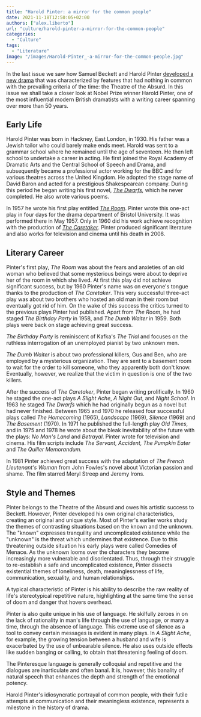 ```yaml
---
title: "Harold Pinter: a mirror for the common people"
date: 2021-11-18T12:50:05+02:00
authors: ["alex.liberto"]
url: "culture/harold-pinter-a-mirror-for-the-common-people"
categories: 
  - "Culture"
tags: 
  - "Literature"
image: "/images/Harold-Pinter_-a-mirror-for-the-common-people.jpg"
---
```


In the last issue we saw how Samuel Beckett and Harold Pinter [developed a new drama](https://un-aligned.org/culture/samuel-beckett-harold-pinter-two-giants-of-the-theatre-of-the-absurd/) that was characterized by features that had nothing in common with the prevailing criteria of the time: the Theatre of the Absurd. In this issue we shall take a closer look at Nobel Prize winner Harold Pinter, one of the most influential modern British dramatists with a writing career spanning over more than 50 years.

## Early Life

Harold Pinter was born in Hackney, East London, in 1930. His father was a Jewish tailor who could barely make ends meet. Harold was sent to a grammar school where he remained until the age of seventeen. He then left school to undertake a career in acting. He first joined the Royal Academy of Dramatic Arts and the Central School of Speech and Drama, and subsequently became a professional actor working for the BBC and for various theatres across the United Kingdom. He adopted the stage name of David Baron and acted for a prestigious Shakespearean company. During this period he began writing his first novel, [_The Dwarfs_](https://www.amazon.com/Dwarfs-Harold-Pinter/dp/057116417X)_,_ which he never completed. He also wrote various poems. 

In 1957 he wrote his first play entitled [_The Room_](https://en.wikipedia.org/wiki/The_Room_\(play\)). Pinter wrote this one-act play in four days for the drama department of Bristol University. It was performed there in May 1957. Only in 1960 did his work achieve recognition with the production of [_The_ _Caretaker_](https://en.wikipedia.org/wiki/The_Caretaker). Pinter produced significant literature and also works for television and cinema until his death in 2008.

## Literary Career

Pinter's first play, _The Room_ was about the fears and anxieties of an old woman who believed that some mysterious beings were about to deprive her of the room in which she lived. At first this play did not achieve significant success, but by 1960 Pinter's name was on everyone's tongue thanks to the production of _The Caretaker_. This very successful three-act play was about two brothers who hosted an old man in their room but eventually got rid of him. On the wake of this success the critics turned to the previous plays Pinter had published. Apart from _The Room_, he had staged _The Birthday Party_ in 1958, and _The Dumb Waiter_ in 1959. Both plays were back on stage achieving great success.

_The Birthday Party_ is reminiscent of Kafka's _The Trial_ and focuses on the ruthless interrogation of an unemployed pianist by two unknown men. 

_The Dumb Waiter_ is about two professional killers, Gus and Ben, who are employed by a mysterious organization. They are sent to a basement room to wait for the order to kill someone, who they apparently both don't know. Eventually, however, we realize that the victim in question is one of the two killers.

After the success of _The Caretaker_, Pinter began writing prolifically. In 1960 he staged the one-act plays _A Slight Ache_, _A Night Out_, and _Night School_. In 1963 he staged _The Dwarfs_ which he had originally begun as a novel but had never finished. Between 1965 and 1970 he released four successful plays called _The Homecoming_ (1965), _Landscape_ (1969), _Silence_ (1969) and _The Basement_ (1970). In 1971 he published the full-length play _Old Times_, and in 1975 and 1978 he wrote about the bleak inevitability of the future with the plays: _No Man's Land_ and _Betrayal_. Pinter wrote for television and cinema. His film scripts include _The Servant, Accident, The Pumpkin Eater_ and _The Quiller Memorandum._

In 1981 Pinter achieved great success with the adaptation of _The French Lieutenant's Woman_ from John Fowles's novel about Victorian passion and shame. The film starred Meryl Streep and Jeremy Irons.

## Style and Themes

Pinter belongs to the Theatre of the Absurd and owes his artistic success to Beckett. However, Pinter developed his own original characteristics, creating an original and unique style. Most of Pinter's earlier works study the themes of contrasting situations based on the known and the unknown. The "known" expresses tranquility and uncomplicated existence while the "unknown" is the threat which undermines that existence. Due to this threatening outside situation his early plays were called Comedies of Menace. As the unknown looms over the characters they become increasingly more vulnerable and disorientated. Thus, through their struggle to re-establish a safe and uncomplicated existence, Pinter dissects existential themes of loneliness, death, meaninglessness of life, communication, sexuality, and human relationships.

A typical characteristic of Pinter is his ability to describe the raw reality of life's stereotypical repetitive nature, highlighting at the same time the sense of doom and danger that hovers overhead.

Pinter is also quite unique in his use of language. He skilfully zeroes in on the lack of rationality in man's life through the use of language, or many a time, through the absence of language. This extreme use of silence as a tool to convey certain messages is evident in many plays. In _A Slight Ache_, for example, the growing tension between a husband and wife is exacerbated by the use of unbearable silence. He also uses outside effects like sudden banging or calling, to obtain that threatening feeling of doom.

The Pinteresque language is generally colloquial and repetitive and the dialogues are inarticulate and often banal. It is, however, this banality of natural speech that enhances the depth and strength of the emotional potency.

Harold Pinter's idiosyncratic portrayal of common people, with their futile attempts at communication and their meaningless existence, represents a milestone in the history of drama.
